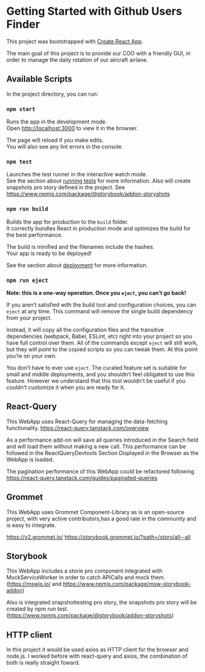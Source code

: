 # Getting Started with Github Users Finder

This project was bootstrapped with
[Create React App](https://github.com/facebook/create-react-app).

The main goal of this project is to provide our COO with a friendly GUI, in
order to manage the daily rotation of our aircraft airlane.

## Available Scripts

In the project directory, you can run:

### `npm start`

Runs the app in the development mode.\
Open [http://localhost:3000](http://localhost:3000) to view it in the browser.

The page will reload if you make edits.\
You will also see any lint errors in the console.

### `npm test`

Launches the test runner in the interactive watch mode.\
See the section about [running tests](https://facebook.github.io/create-react-app/docs/running-tests)
for more information. Also will create snapshots pro story defined in the project.
See https://www.npmjs.com/package/@storybook/addon-storyshots

### `npm run build`

Builds the app for production to the `build` folder.\
It correctly bundles React in production mode and optimizes the build for the best
performance.

The build is minified and the filenames include the hashes.\
Your app is ready to be deployed!

See the section about
[deployment](https://facebook.github.io/create-react-app/docs/deployment) for
more information.

### `npm run eject`

**Note: this is a one-way operation. Once you `eject`, you can’t go back!**

If you aren’t satisfied with the build tool and configuration choices, you can
`eject` at any time. This command will remove the single build dependency from
your project.

Instead, it will copy all the configuration files and the transitive
dependencies (webpack, Babel, ESLint, etc) right into your project so you have
full control over them. All of the commands except `eject` will still work, but
they will point to the copied scripts so you can tweak them. At this point
you’re on your own.

You don’t have to ever use `eject`. The curated feature set is suitable for
small and middle deployments, and you shouldn’t feel obligated to use this
feature. However we understand that this tool wouldn’t be useful if you couldn’t
customize it when you are ready for it.

## React-Query

This WebApp uses React-Query for managing the data-fetching functionality.
https://react-query.tanstack.com/overview

As a performance add-on will save all queries introduced in the Search field and
will load them without making a new call. This performance can be followed in
the ReactQueryDevtools Section Displayed in the Browser as the WebApp is loaded.

The pagination performance of this WebApp could be refactored following
https://react-query.tanstack.com/guides/paginated-queries

## Grommet

This WebApp uses Grommet Component-Library as is an open-source project, with
very active contributors,has a good rate in the community and is easy to
integrate.

https://v2.grommet.io/ https://storybook.grommet.io/?path=/story/all--all

## Storybook

This WebApp includes a storie pro component integrated with MockServiceWorker in
order to catch APICalls and mock them. (https://mswjs.io/ and
https://www.npmjs.com/package/msw-storybook-addon)

Also is integrated snapshottesting pro story, the snapshots pro story will be
created by npm run test.
(https://www.npmjs.com/package/@storybook/addon-storyshots)

## HTTP client

In this project it would be used axios as HTTP client for the browser and node.js.
I worked before with react-query and axios, the combination of both is really straight foward.
